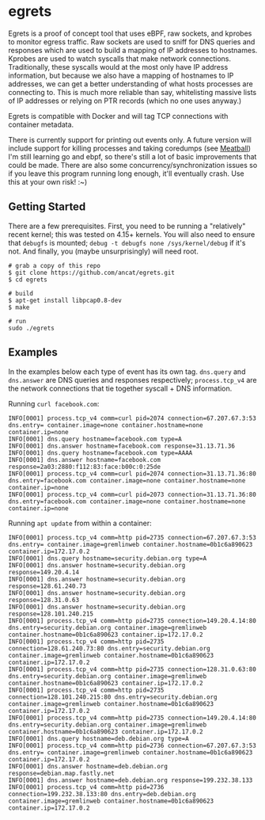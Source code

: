 # egrets
Egrets is a proof of concept tool that uses eBPF, raw sockets, and kprobes to monitor egress traffic. Raw sockets are used to sniff for DNS queries and responses which are used to build a mapping of IP addresses to hostnames. Kprobes are used to watch syscalls that make network connections. Traditionally, these syscalls would at the most only have IP address information, but because we also have a mapping of hostnames to IP addresses, we can get a better understanding of what hosts processes are connecting to. This is much more reliable than say, whitelisting massive lists of IP addresses or relying on PTR records (which no one uses anyway.)

Egrets is compatible with Docker and will tag TCP connections with container metadata.

There is currently support for printing out events only. A future version will include support for killing processes and taking coredumps (see [Meatball](https://github.com/ancat/meatball)) I'm still learning go and ebpf, so there's still a lot of basic improvements that could be made. There are also some concurrency/synchronization issues so if you leave this program running long enough, it'll eventually crash.  Use this at your own risk! :~)

## Getting Started

There are a few prerequisites. First, you need to be running a "relatively" recent kernel; this was tested on 4.15+ kernels. You will also need to ensure that `debugfs` is mounted; `debug -t debugfs none /sys/kernel/debug` if it's not. And finally, you (maybe unsurprisingly) will need root.

```
# grab a copy of this repo
$ git clone https://github.com/ancat/egrets.git
$ cd egrets

# build
$ apt-get install libpcap0.8-dev
$ make

# run
sudo ./egrets
```

## Examples

In the examples below each type of event has its own tag. `dns.query` and `dns.answer` are DNS queries and responses respectively; `process.tcp_v4` are the network connections that tie together syscall + DNS information.

Running `curl facebook.com`:
```
INFO[0001] process.tcp_v4 comm=curl pid=2074 connection=67.207.67.3:53 dns.entry= container.image=none container.hostname=none container.ip=none
INFO[0001] dns.query hostname=facebook.com type=A
INFO[0001] dns.answer hostname=facebook.com response=31.13.71.36
INFO[0001] dns.query hostname=facebook.com type=AAAA
INFO[0001] dns.answer hostname=facebook.com response=2a03:2880:f112:83:face:b00c:0:25de
INFO[0001] process.tcp_v4 comm=curl pid=2074 connection=31.13.71.36:80 dns.entry=facebook.com container.image=none container.hostname=none container.ip=none
INFO[0001] process.tcp_v4 comm=curl pid=2073 connection=31.13.71.36:80 dns.entry=facebook.com container.image=none container.hostname=none container.ip=none
```

Running `apt update` from within a container:
```
INFO[0001] process.tcp_v4 comm=http pid=2735 connection=67.207.67.3:53 dns.entry= container.image=gremlinweb container.hostname=0b1c6a890623 container.ip=172.17.0.2
INFO[0001] dns.query hostname=security.debian.org type=A
INFO[0001] dns.answer hostname=security.debian.org response=149.20.4.14
INFO[0001] dns.answer hostname=security.debian.org response=128.61.240.73
INFO[0001] dns.answer hostname=security.debian.org response=128.31.0.63
INFO[0001] dns.answer hostname=security.debian.org response=128.101.240.215
INFO[0001] process.tcp_v4 comm=http pid=2735 connection=149.20.4.14:80 dns.entry=security.debian.org container.image=gremlinweb container.hostname=0b1c6a890623 container.ip=172.17.0.2
INFO[0001] process.tcp_v4 comm=http pid=2735 connection=128.61.240.73:80 dns.entry=security.debian.org container.image=gremlinweb container.hostname=0b1c6a890623 container.ip=172.17.0.2
INFO[0001] process.tcp_v4 comm=http pid=2735 connection=128.31.0.63:80 dns.entry=security.debian.org container.image=gremlinweb container.hostname=0b1c6a890623 container.ip=172.17.0.2
INFO[0001] process.tcp_v4 comm=http pid=2735 connection=128.101.240.215:80 dns.entry=security.debian.org container.image=gremlinweb container.hostname=0b1c6a890623 container.ip=172.17.0.2
INFO[0001] process.tcp_v4 comm=http pid=2735 connection=149.20.4.14:80 dns.entry=security.debian.org container.image=gremlinweb container.hostname=0b1c6a890623 container.ip=172.17.0.2
INFO[0001] dns.query hostname=deb.debian.org type=A
INFO[0001] process.tcp_v4 comm=http pid=2736 connection=67.207.67.3:53 dns.entry= container.image=gremlinweb container.hostname=0b1c6a890623 container.ip=172.17.0.2
INFO[0001] dns.answer hostname=deb.debian.org response=debian.map.fastly.net
INFO[0001] dns.answer hostname=deb.debian.org response=199.232.38.133
INFO[0001] process.tcp_v4 comm=http pid=2736 connection=199.232.38.133:80 dns.entry=deb.debian.org container.image=gremlinweb container.hostname=0b1c6a890623 container.ip=172.17.0.2
```
